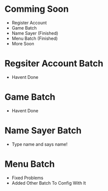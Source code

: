 # Comming Soon
* Register Account
* Game Batch
* Name Sayer (Finished)
* Menu Batch (Finished)
* More Soon

# Regsiter Account Batch
* Havent Done

# Game Batch
* Havent Done

# Name Sayer Batch
* Type name and says name!

# Menu Batch
* Fixed Problems
* Added Other Batch To Config With It


